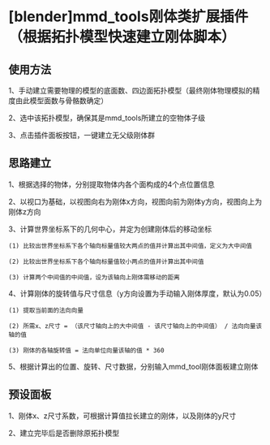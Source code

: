 # [blender]mmd_tools刚体类扩展插件（根据拓扑模型快速建立刚体脚本）

## 使用方法

1、手动建立需要物理的模型的底面数、四边面拓扑模型（最终刚体物理模拟的精度由此模型面数与骨骼数确定）

2、选中该拓扑模型，确保其是mmd_tools所建立的空物体子级

3、点击插件面板按钮，一键建立无父级刚体群

## 思路建立

1、根据选择的物体，分别提取物体内各个面构成的4个点位置信息

2、以视口为基础，以视图向右为刚体x方向，视图向前为刚体y方向，视图向上为刚体z方向

3、计算世界坐标系下的几何中心，并定为创建刚体后的移动坐标

    (1) 比较出世界坐标系下各个轴向标量值较大两点的值并计算出其中间值，定义为大中间值

    (2) 比较出世界坐标系下各个轴向标量值较小两点的值并计算出其中间值

    (3) 计算两个中间值的中间值，设为该轴向上刚体需移动的距离

4、计算刚体的旋转值与尺寸信息（y方向设置为手动输入刚体厚度，默认为0.05）

    (1) 提取当前面的法向向量

    (2) 所需x、z尺寸 = （该尺寸轴向上的大中间值 - 该尺寸轴向上的中间值） / 法向向量该轴的值

    (3) 刚体的各轴旋转值 = 法向单位向量该轴的值 * 360

5、根据计算出的位置、旋转、尺寸数据，分别输入mmd_tool刚体面板建立刚体

## 预设面板

1、刚体x、z尺寸系数，可根据计算值拉长建立的刚体，以及刚体的y尺寸

2、建立完毕后是否删除原拓扑模型